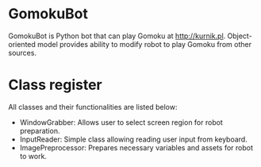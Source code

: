 # GomokuBot
GomokuBot is Python bot that can play Gomoku at http://kurnik.pl. Object-oriented model provides ability to modify robot to play Gomoku from other sources.

# Class register
All classes and their functionalities are listed below:
- WindowGrabber:
  Allows user to select screen region for robot preparation.
- InputReader:
  Simple class allowing reading user input from keyboard.
- ImagePreprocessor:
  Prepares necessary variables and assets for robot to work.
